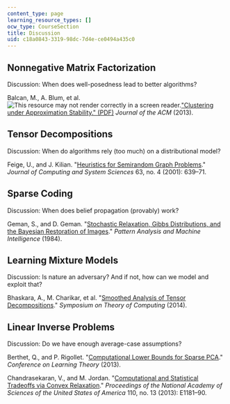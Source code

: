 ```yaml
---
content_type: page
learning_resource_types: []
ocw_type: CourseSection
title: Discussion
uid: c18a0843-3319-98dc-7d4e-ce0494a435c0
---
```


Nonnegative Matrix Factorization
--------------------------------

Discussion: When does well-posedness lead to better algorithms?

Balcan, M., A. Blum, et al. ![This resource may not render correctly in a screen reader.](/images/inacessible.gif)["Clustering under Approximation Stability." (PDF)](http://www.cs.cmu.edu/%7Eninamf/papers/clustering-bbg-jacm.pdf) _Journal of the ACM_ (2013).

Tensor Decompositions
---------------------

Discussion: When do algorithms rely (too much) on a distributional model?

Feige, U., and J. Kilian. "[Heuristics for Semirandom Graph Problems](http://dx.doi.org/10.1006/jcss.2001.1773)." _Journal of Computing and System Sciences_ 63, no. 4 (2001): 639–71.

Sparse Coding
-------------

Discussion: When does belief propagation (provably) work?

Geman, S., and D. Geman. "[Stochastic Relaxation, Gibbs Distributions, and the Bayesian Restoration of Images](http://ieeexplore.ieee.org/document/4767596/)." _Pattern Analysis and Machine Intelligence_ (1984).

Learning Mixture Models
-----------------------

Discussion: Is nature an adversary? And if not, how can we model and exploit that?

Bhaskara, A., M. Charikar, et al. "[Smoothed Analysis of Tensor Decompositions](http://arxiv.org/abs/1311.3651)." _Symposium on Theory of Computing_ (2014).

Linear Inverse Problems
-----------------------

Discussion: Do we have enough average-case assumptions?

Berthet, Q., and P. Rigollet. "[Computational Lower Bounds for Sparse PCA](http://arxiv.org/abs/1304.0828)." _Conference on Learning Theory_ (2013).

Chandrasekaran, V., and M. Jordan. "[Computational and Statistical Tradeoffs via Convex Relaxation](http://dx.doi.org/10.1073/pnas.1302293110)." _Proceedings of the National Academy of Sciences of the United States of America_ 110, no. 13 (2013): E1181–90.